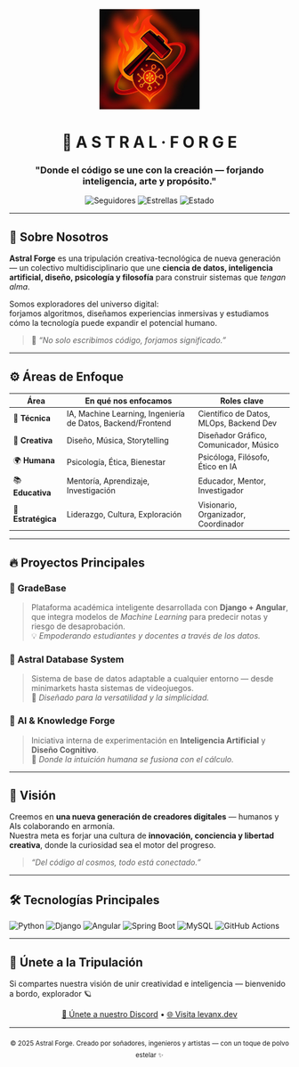 <!-- ✨ Astral Forge - README de la organización ✨ -->

<div align="center">

<img src="IMG_0080.JPG" width="180" alt="Logo Astral Forge">

# 🌠 A S T R A L · F O R G E

### "Donde el código se une con la creación — forjando inteligencia, arte y propósito."

![Seguidores](https://img.shields.io/github/followers/Astral-Force?style=for-the-badge&logo=github&color=red)
![Estrellas](https://img.shields.io/github/stars/Astral-Force?style=for-the-badge&logo=github&color=ff5555)
![Estado](https://img.shields.io/badge/estado-activo-green?style=for-the-badge)

</div>

---

## 🧩 Sobre Nosotros

**Astral Forge** es una tripulación creativa-tecnológica de nueva generación — un colectivo multidisciplinario que une **ciencia de datos, inteligencia artificial, diseño, psicología y filosofía** para construir sistemas que *tengan alma*.

Somos exploradores del universo digital:  
forjamos algoritmos, diseñamos experiencias inmersivas y estudiamos cómo la tecnología puede expandir el potencial humano.

> 🧠 *“No solo escribimos código, forjamos significado.”*

---

## ⚙️ Áreas de Enfoque

| Área | En qué nos enfocamos | Roles clave |
|------|-----------------------|--------------|
| 🧠 **Técnica** | IA, Machine Learning, Ingeniería de Datos, Backend/Frontend | Científico de Datos, MLOps, Backend Dev |
| 🎨 **Creativa** | Diseño, Música, Storytelling | Diseñador Gráfico, Comunicador, Músico |
| 🌍 **Humana** | Psicología, Ética, Bienestar | Psicóloga, Filósofo, Ético en IA |
| 📚 **Educativa** | Mentoría, Aprendizaje, Investigación | Educador, Mentor, Investigador |
| 🚀 **Estratégica** | Liderazgo, Cultura, Exploración | Visionario, Organizador, Coordinador |

---

## 🔥 Proyectos Principales

### 🧮 **GradeBase**
> Plataforma académica inteligente desarrollada con **Django + Angular**, que integra modelos de *Machine Learning* para predecir notas y riesgo de desaprobación.  
> 💡 _Empoderando estudiantes y docentes a través de los datos._

### 🧱 **Astral Database System**
> Sistema de base de datos adaptable a cualquier entorno — desde minimarkets hasta sistemas de videojuegos.  
> 🧩 _Diseñado para la versatilidad y la simplicidad._

### 🧠 **AI & Knowledge Forge**
> Iniciativa interna de experimentación en **Inteligencia Artificial** y **Diseño Cognitivo**.  
> 🌌 _Donde la intuición humana se fusiona con el cálculo._

---

## 🧭 Visión

Creemos en **una nueva generación de creadores digitales** — humanos y AIs colaborando en armonía.  
Nuestra meta es forjar una cultura de **innovación, conciencia y libertad creativa**, donde la curiosidad sea el motor del progreso.

> _“Del código al cosmos, todo está conectado.”_

---

## 🛠️ Tecnologías Principales

![Python](https://img.shields.io/badge/Python-3776AB.svg?style=for-the-badge&logo=python&logoColor=white)
![Django](https://img.shields.io/badge/Django-092E20.svg?style=for-the-badge&logo=django&logoColor=white)
![Angular](https://img.shields.io/badge/Angular-DD0031.svg?style=for-the-badge&logo=angular&logoColor=white)
![Spring Boot](https://img.shields.io/badge/Spring%20Boot-6DB33F.svg?style=for-the-badge&logo=springboot&logoColor=white)
![MySQL](https://img.shields.io/badge/MySQL-4479A1.svg?style=for-the-badge&logo=mysql&logoColor=white)
![GitHub Actions](https://img.shields.io/badge/GitHub%20Actions-2088FF.svg?style=for-the-badge&logo=githubactions&logoColor=white)

---

## 🌌 Únete a la Tripulación

Si compartes nuestra visión de unir creatividad e inteligencia — bienvenido a bordo, explorador 🪐

<div align="center">

[💬 Únete a nuestro Discord](https://discord.gg/XXXX) • [🌐 Visita levanx.dev](https://levanx.dev)

</div>

---

<div align="center">
  <sub>© 2025 Astral Forge. Creado por soñadores, ingenieros y artistas — con un toque de polvo estelar ✨</sub>
</div>
